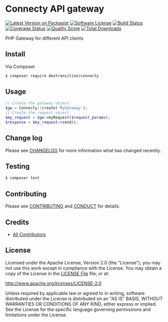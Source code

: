 # Connecty API gateway

[![Latest Version on Packagist][ico-version]][link-packagist]
[![Software License][ico-license]](LICENSE)
[![Build Status][ico-travis]][link-travis]
[![Coverage Status][ico-scrutinizer]][link-scrutinizer]
[![Quality Score][ico-code-quality]][link-code-quality]
[![Total Downloads][ico-downloads]][link-downloads]

PHP Gateway for different API clients

## Install

Via Composer

``` bash
$ composer require devtransition/connecty
```

## Usage

``` php
// Create the gateway object
$gw = Connecty::create('MyGateway');
// Create the request object
$my_request = $gw->myRequest($request_params);
$response = $my_request->send();
```

## Change log

Please see [CHANGELOG](CHANGELOG.md) for more information what has changed recently.

## Testing

``` bash
$ composer test
```

## Contributing

Please see [CONTRIBUTING](CONTRIBUTING.md) and [CONDUCT](CONDUCT.md) for details.

## Credits

- [All Contributors][link-contributors]

## License

Licensed under the Apache License, Version 2.0 (the "License");
you may not use this work except in compliance with the License.
You may obtain a copy of the License in the [LICENSE File](LICENSE) file, or at:

   http://www.apache.org/licenses/LICENSE-2.0

Unless required by applicable law or agreed to in writing, software
distributed under the License is distributed on an "AS IS" BASIS,
WITHOUT WARRANTIES OR CONDITIONS OF ANY KIND, either express or implied.
See the License for the specific language governing permissions and
limitations under the License.


[ico-version]: https://img.shields.io/packagist/v/devtransition/connecty.svg?style=flat-square
[ico-license]: https://img.shields.io/badge/license-Apache-brightgreen.svg?style=flat-square
[ico-travis]: https://img.shields.io/travis/devtransition/connecty/master.svg?style=flat-square
[ico-scrutinizer]: https://img.shields.io/scrutinizer/coverage/g/devtransition/connecty.svg?style=flat-square
[ico-code-quality]: https://img.shields.io/scrutinizer/g/devtransition/connecty.svg?style=flat-square
[ico-downloads]: https://img.shields.io/packagist/dt/devtransition/connecty.svg?style=flat-square

[link-packagist]: https://packagist.org/packages/devtransition/connecty
[link-travis]: https://travis-ci.org/devtransition/connecty
[link-scrutinizer]: https://scrutinizer-ci.com/g/devtransition/connecty/code-structure
[link-code-quality]: https://scrutinizer-ci.com/g/devtransition/connecty
[link-downloads]: https://packagist.org/packages/devtransition/connecty
[link-author]: https://github.com/devTransition
[link-contributors]: ../../contributors
